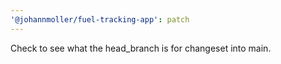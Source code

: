 ```yaml
---
'@johannmoller/fuel-tracking-app': patch
---
```


Check to see what the head_branch is for changeset into main.
